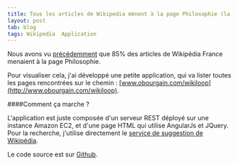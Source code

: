 ```yaml
---
title: Tous les articles de Wikipedia mènent à la page Philosophie (la suite)
layout: post
tab: blog
tags: Wikipedia  Application
---
```


Nous avons vu [précédemment](/2013/08/26/Wikipedia-philosophie/) que 85% des articles de
Wikipédia France menaient à la page Philosophie.

Pour visualiser cela, j'ai développé une petite application, qui va lister toutes les pages rencontrées sur le chemin :
[www.obourgain.com/wikiloop](http://www.obourgain.com/wikiloop).




####Comment ça marche ?

L'application est juste composée d'un serveur REST déployé sur une instance Amazon EC2, et d'une page HTML qui utilise
AngularJs et JQuery. Pour la recherche, j'utilise directement  le [service de suggestion de Wikipédia](http://www.mediawiki.org/wiki/API:Opensearch).

Le code source est sur [Github](https://github.com/OlivierBourgain/Wikiloop).






